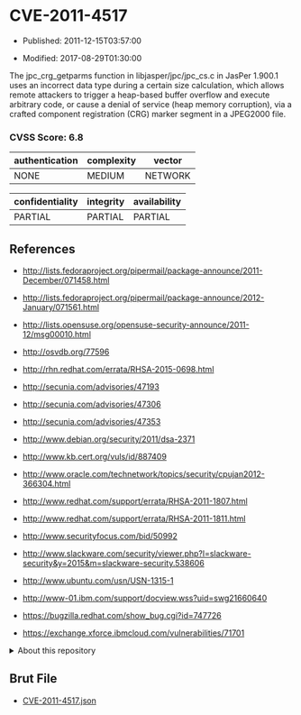 # CVE-2011-4517

- Published: 2011-12-15T03:57:00

- Modified: 2017-08-29T01:30:00

The jpc_crg_getparms function in libjasper/jpc/jpc_cs.c in JasPer 1.900.1 uses an incorrect data type during a certain size calculation, which allows remote attackers to trigger a heap-based buffer overflow and execute arbitrary code, or cause a denial of service (heap memory corruption), via a crafted component registration (CRG) marker segment in a JPEG2000 file.

### CVSS Score: **6.8**

| authentication | complexity | vector |
| --- | --- | --- |
| NONE | MEDIUM | NETWORK |

| confidentiality | integrity | availability |
| --- | --- | --- |
| PARTIAL | PARTIAL | PARTIAL |

## References

* http://lists.fedoraproject.org/pipermail/package-announce/2011-December/071458.html

* http://lists.fedoraproject.org/pipermail/package-announce/2012-January/071561.html

* http://lists.opensuse.org/opensuse-security-announce/2011-12/msg00010.html

* http://osvdb.org/77596

* http://rhn.redhat.com/errata/RHSA-2015-0698.html

* http://secunia.com/advisories/47193

* http://secunia.com/advisories/47306

* http://secunia.com/advisories/47353

* http://www.debian.org/security/2011/dsa-2371

* http://www.kb.cert.org/vuls/id/887409

* http://www.oracle.com/technetwork/topics/security/cpujan2012-366304.html

* http://www.redhat.com/support/errata/RHSA-2011-1807.html

* http://www.redhat.com/support/errata/RHSA-2011-1811.html

* http://www.securityfocus.com/bid/50992

* http://www.slackware.com/security/viewer.php?l=slackware-security&y=2015&m=slackware-security.538606

* http://www.ubuntu.com/usn/USN-1315-1

* http://www-01.ibm.com/support/docview.wss?uid=swg21660640

* https://bugzilla.redhat.com/show_bug.cgi?id=747726

* https://exchange.xforce.ibmcloud.com/vulnerabilities/71701

<details>
<summary>About this repository</summary> 

  This repository is part of the project [Live Hack CVE](https://github.com/Live-Hack-CVE). Main website can be found [www.live-hack.org](https://www.live-hack.org) 
  
  Made by [Sn0wAlice](https://github.com/Sn0wAlice) for the people that care about security and need to have a feed of the latest CVEs. Hope you enjoy it, don't forget to star the repo and follow me on [Twitter](https://twitter.com/Sn0wAlice) and [Github](https://github.com/Sn0wAlice). And that is my [personnal website](https://www.alice-snow.me/)

  - [Home Page](https://github.com/Live-Hack-CVE)
  - [Framework](https://github.com/Live-Hack-CVE/cve-framework)
  - [CVE database](https://github.com/Live-Hack-CVE/full_database)
  - [Changelog](https://github.com/Live-Hack-CVE/Changelog)
</details>

## Brut File

* [CVE-2011-4517.json](https://raw.githubusercontent.com/Live-Hack-CVE/full_database/main/cves/2011/CVE-2011-4517.json)

